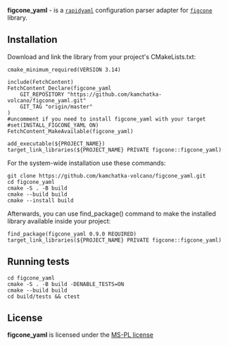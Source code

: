 **figcone_yaml** - is a [`rapidyaml`](https://github.com/biojppm/rapidyaml) configuration parser adapter for [`figcone`](https://github.com/kamchatka-volcano/figcone) library. 


## Installation
Download and link the library from your project's CMakeLists.txt:
```
cmake_minimum_required(VERSION 3.14)

include(FetchContent)
FetchContent_Declare(figcone_yaml
    GIT_REPOSITORY "https://github.com/kamchatka-volcano/figcone_yaml.git"
    GIT_TAG "origin/master"
)
#uncomment if you need to install figcone_yaml with your target
#set(INSTALL_FIGCONE_YAML ON)
FetchContent_MakeAvailable(figcone_yaml)

add_executable(${PROJECT_NAME})
target_link_libraries(${PROJECT_NAME} PRIVATE figcone::figcone_yaml)
```

For the system-wide installation use these commands:
```
git clone https://github.com/kamchatka-volcano/figcone_yaml.git
cd figcone_yaml
cmake -S . -B build
cmake --build build
cmake --install build
```

Afterwards, you can use find_package() command to make the installed library available inside your project:
```
find_package(figcone_yaml 0.9.0 REQUIRED)
target_link_libraries(${PROJECT_NAME} PRIVATE figcone::figcone_yaml)
```

## Running tests
```
cd figcone_yaml
cmake -S . -B build -DENABLE_TESTS=ON
cmake --build build
cd build/tests && ctest
```

## License
**figcone_yaml** is licensed under the [MS-PL license](/LICENSE.md)  
